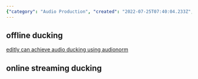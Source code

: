 ```yaml
---
{"category": "Audio Production", "created": "2022-07-25T07:40:04.233Z", "date": "2022-07-25 07:40:04", "description": "This article discusses Audio Ducking, a technique used to lower the volume of background music or sounds when speech is present. It covers offline ducking using Audionorm in Editly and online streaming ducking.", "modified": "2022-08-19T17:19:01.393Z", "tags": ["audio processing", "ducking", "ffmpeg", "live streaming", "stub"], "title": "Audio Ducking"}
---
```

## offline ducking
[editly can achieve audio ducking using audionorm](https://github.com/mifi/editly/blob/master/examples/audio2.json5)
## online streaming ducking